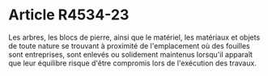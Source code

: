 # Article R4534-23

  
Les arbres, les blocs de pierre, ainsi que le matériel, les matériaux et objets de toute nature se trouvant à proximité de l'emplacement où des fouilles sont entreprises, sont enlevés ou solidement maintenus lorsqu'il apparaît que leur équilibre risque d'être compromis lors de l'exécution des travaux.